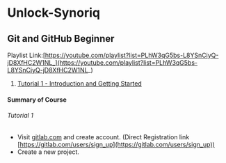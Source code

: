 # Unlock-Synoriq

## Git and GitHub Beginner
Playlist Link:[https://youtube.com/playlist?list=PLhW3qG5bs-L8YSnCiyQ-jD8XfHC2W1NL_](https://youtube.com/playlist?list=PLhW3qG5bs-L8YSnCiyQ-jD8XfHC2W1NL_)

1. [Tutorial 1 - Introduction and Getting Started](#Tutorial-1)

#### Summary of Course
###### Tutorial 1
* Visit [gitlab.com](gitlab.com) and create account. (Direct Registration link [https://gitlab.com/users/sign_up](https://gitlab.com/users/sign_up))
* Create a new project.
